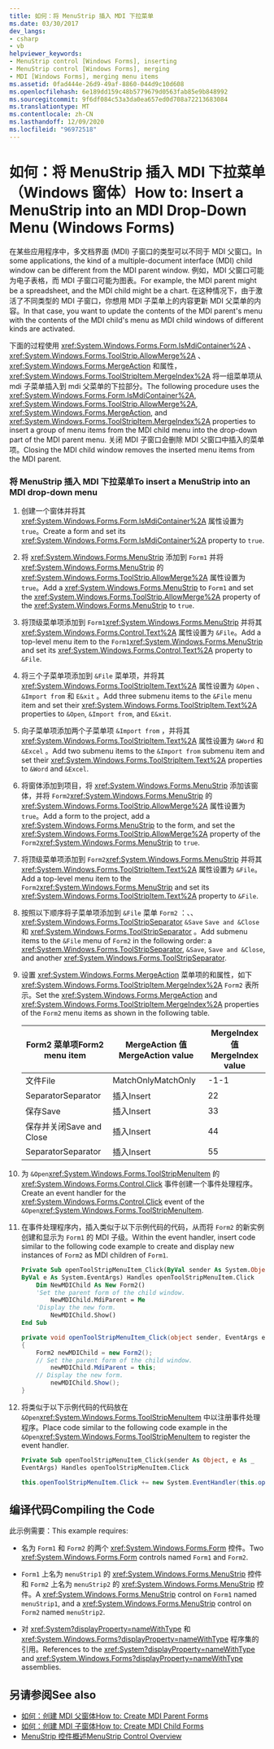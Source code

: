 ```yaml
---
title: 如何：将 MenuStrip 插入 MDI 下拉菜单
ms.date: 03/30/2017
dev_langs:
- csharp
- vb
helpviewer_keywords:
- MenuStrip control [Windows Forms], inserting
- MenuStrip control [Windows Forms], merging
- MDI [Windows Forms], merging menu items
ms.assetid: 0fad444e-26d9-49af-8860-044d9c10d608
ms.openlocfilehash: 6e189dd159c48b5779679d0563fab85e9b848992
ms.sourcegitcommit: 9f6df084c53a3da0ea657ed0d708a72213683084
ms.translationtype: MT
ms.contentlocale: zh-CN
ms.lasthandoff: 12/09/2020
ms.locfileid: "96972518"
---
```

# <a name="how-to-insert-a-menustrip-into-an-mdi-drop-down-menu-windows-forms"></a><span data-ttu-id="09da4-102">如何：将 MenuStrip 插入 MDI 下拉菜单（Windows 窗体）</span><span class="sxs-lookup"><span data-stu-id="09da4-102">How to: Insert a MenuStrip into an MDI Drop-Down Menu (Windows Forms)</span></span>
<span data-ttu-id="09da4-103">在某些应用程序中，多文档界面 (MDI) 子窗口的类型可以不同于 MDI 父窗口。</span><span class="sxs-lookup"><span data-stu-id="09da4-103">In some applications, the kind of a multiple-document interface (MDI) child window can be different from the MDI parent window.</span></span> <span data-ttu-id="09da4-104">例如，MDI 父窗口可能为电子表格，而 MDI 子窗口可能为图表。</span><span class="sxs-lookup"><span data-stu-id="09da4-104">For example, the MDI parent might be a spreadsheet, and the MDI child might be a chart.</span></span> <span data-ttu-id="09da4-105">在这种情况下，由于激活了不同类型的 MDI 子窗口，你想用 MDI 子菜单上的内容更新 MDI 父菜单的内容。</span><span class="sxs-lookup"><span data-stu-id="09da4-105">In that case, you want to update the contents of the MDI parent's menu with the contents of the MDI child's menu as MDI child windows of different kinds are activated.</span></span>  
  
 <span data-ttu-id="09da4-106">下面的过程使用 <xref:System.Windows.Forms.Form.IsMdiContainer%2A> 、 <xref:System.Windows.Forms.ToolStrip.AllowMerge%2A> 、 <xref:System.Windows.Forms.MergeAction> 和属性， <xref:System.Windows.Forms.ToolStripItem.MergeIndex%2A> 将一组菜单项从 mdi 子菜单插入到 mdi 父菜单的下拉部分。</span><span class="sxs-lookup"><span data-stu-id="09da4-106">The following procedure uses the <xref:System.Windows.Forms.Form.IsMdiContainer%2A>, <xref:System.Windows.Forms.ToolStrip.AllowMerge%2A>, <xref:System.Windows.Forms.MergeAction>, and <xref:System.Windows.Forms.ToolStripItem.MergeIndex%2A> properties to insert a group of menu items from the MDI child menu into the drop-down part of the MDI parent menu.</span></span> <span data-ttu-id="09da4-107">关闭 MDI 子窗口会删除 MDI 父窗口中插入的菜单项。</span><span class="sxs-lookup"><span data-stu-id="09da4-107">Closing the MDI child window removes the inserted menu items from the MDI parent.</span></span>  
  
### <a name="to-insert-a-menustrip-into-an-mdi-drop-down-menu"></a><span data-ttu-id="09da4-108">将 MenuStrip 插入 MDI 下拉菜单</span><span class="sxs-lookup"><span data-stu-id="09da4-108">To insert a MenuStrip into an MDI drop-down menu</span></span>  
  
1. <span data-ttu-id="09da4-109">创建一个窗体并将其 <xref:System.Windows.Forms.Form.IsMdiContainer%2A> 属性设置为 `true`。</span><span class="sxs-lookup"><span data-stu-id="09da4-109">Create a form and set its <xref:System.Windows.Forms.Form.IsMdiContainer%2A> property to `true`.</span></span>  
  
2. <span data-ttu-id="09da4-110">将 <xref:System.Windows.Forms.MenuStrip> 添加到 `Form1` 并将 <xref:System.Windows.Forms.MenuStrip> 的 <xref:System.Windows.Forms.ToolStrip.AllowMerge%2A> 属性设置为 `true`。</span><span class="sxs-lookup"><span data-stu-id="09da4-110">Add a <xref:System.Windows.Forms.MenuStrip> to `Form1` and set the <xref:System.Windows.Forms.ToolStrip.AllowMerge%2A> property of the <xref:System.Windows.Forms.MenuStrip> to `true`.</span></span>  
  
3. <span data-ttu-id="09da4-111">将顶级菜单项添加到 `Form1`<xref:System.Windows.Forms.MenuStrip> 并将其 <xref:System.Windows.Forms.Control.Text%2A> 属性设置为 `&File`。</span><span class="sxs-lookup"><span data-stu-id="09da4-111">Add a top-level menu item to the `Form1`<xref:System.Windows.Forms.MenuStrip> and set its <xref:System.Windows.Forms.Control.Text%2A> property to `&File`.</span></span>  
  
4. <span data-ttu-id="09da4-112">将三个子菜单项添加到 `&File` 菜单项，并将其 <xref:System.Windows.Forms.ToolStripItem.Text%2A> 属性设置为 `&Open` 、 `&Import from` 和 `E&xit` 。</span><span class="sxs-lookup"><span data-stu-id="09da4-112">Add three submenu items to the `&File` menu item and set their <xref:System.Windows.Forms.ToolStripItem.Text%2A> properties to `&Open`, `&Import from`, and `E&xit`.</span></span>  
  
5. <span data-ttu-id="09da4-113">向子菜单项添加两个子菜单项 `&Import from` ，并将其 <xref:System.Windows.Forms.ToolStripItem.Text%2A> 属性设置为 `&Word` 和 `&Excel` 。</span><span class="sxs-lookup"><span data-stu-id="09da4-113">Add two submenu items to the `&Import from` submenu item and set their <xref:System.Windows.Forms.ToolStripItem.Text%2A> properties to `&Word` and `&Excel`.</span></span>  
  
6. <span data-ttu-id="09da4-114">将窗体添加到项目，将 <xref:System.Windows.Forms.MenuStrip> 添加该窗体，并将 `Form2`<xref:System.Windows.Forms.MenuStrip> 的 <xref:System.Windows.Forms.ToolStrip.AllowMerge%2A> 属性设置为 `true`。</span><span class="sxs-lookup"><span data-stu-id="09da4-114">Add a form to the project, add a <xref:System.Windows.Forms.MenuStrip> to the form, and set the <xref:System.Windows.Forms.ToolStrip.AllowMerge%2A> property of the `Form2`<xref:System.Windows.Forms.MenuStrip> to `true`.</span></span>  
  
7. <span data-ttu-id="09da4-115">将顶级菜单项添加到 `Form2`<xref:System.Windows.Forms.MenuStrip> 并将其 <xref:System.Windows.Forms.ToolStripItem.Text%2A> 属性设置为 `&File`。</span><span class="sxs-lookup"><span data-stu-id="09da4-115">Add a top-level menu item to the `Form2`<xref:System.Windows.Forms.MenuStrip> and set its <xref:System.Windows.Forms.ToolStripItem.Text%2A> property to `&File`.</span></span>  
  
8. <span data-ttu-id="09da4-116">按照以下顺序将子菜单项添加到 `&File` 菜单 `Form2` ：、、 <xref:System.Windows.Forms.ToolStripSeparator> `&Save` `Save and &Close` 和 <xref:System.Windows.Forms.ToolStripSeparator> 。</span><span class="sxs-lookup"><span data-stu-id="09da4-116">Add submenu items to the `&File` menu of `Form2` in the following order: a <xref:System.Windows.Forms.ToolStripSeparator>, `&Save`, `Save and &Close`, and another <xref:System.Windows.Forms.ToolStripSeparator>.</span></span>  
  
9. <span data-ttu-id="09da4-117">设置 <xref:System.Windows.Forms.MergeAction> 菜单项的和属性，如下 <xref:System.Windows.Forms.ToolStripItem.MergeIndex%2A> `Form2` 表所示。</span><span class="sxs-lookup"><span data-stu-id="09da4-117">Set the <xref:System.Windows.Forms.MergeAction> and <xref:System.Windows.Forms.ToolStripItem.MergeIndex%2A> properties of the `Form2` menu items as shown in the following table.</span></span>  
  
    |<span data-ttu-id="09da4-118">Form2 菜单项</span><span class="sxs-lookup"><span data-stu-id="09da4-118">Form2 menu item</span></span>|<span data-ttu-id="09da4-119">MergeAction 值</span><span class="sxs-lookup"><span data-stu-id="09da4-119">MergeAction value</span></span>|<span data-ttu-id="09da4-120">MergeIndex 值</span><span class="sxs-lookup"><span data-stu-id="09da4-120">MergeIndex value</span></span>|  
    |---------------------|-----------------------|----------------------|  
    |<span data-ttu-id="09da4-121">文件</span><span class="sxs-lookup"><span data-stu-id="09da4-121">File</span></span>|<span data-ttu-id="09da4-122">MatchOnly</span><span class="sxs-lookup"><span data-stu-id="09da4-122">MatchOnly</span></span>|<span data-ttu-id="09da4-123">-1</span><span class="sxs-lookup"><span data-stu-id="09da4-123">-1</span></span>|  
    |<span data-ttu-id="09da4-124">Separator</span><span class="sxs-lookup"><span data-stu-id="09da4-124">Separator</span></span>|<span data-ttu-id="09da4-125">插入</span><span class="sxs-lookup"><span data-stu-id="09da4-125">Insert</span></span>|<span data-ttu-id="09da4-126">2</span><span class="sxs-lookup"><span data-stu-id="09da4-126">2</span></span>|  
    |<span data-ttu-id="09da4-127">保存</span><span class="sxs-lookup"><span data-stu-id="09da4-127">Save</span></span>|<span data-ttu-id="09da4-128">插入</span><span class="sxs-lookup"><span data-stu-id="09da4-128">Insert</span></span>|<span data-ttu-id="09da4-129">3</span><span class="sxs-lookup"><span data-stu-id="09da4-129">3</span></span>|  
    |<span data-ttu-id="09da4-130">保存并关闭</span><span class="sxs-lookup"><span data-stu-id="09da4-130">Save and Close</span></span>|<span data-ttu-id="09da4-131">插入</span><span class="sxs-lookup"><span data-stu-id="09da4-131">Insert</span></span>|<span data-ttu-id="09da4-132">4</span><span class="sxs-lookup"><span data-stu-id="09da4-132">4</span></span>|  
    |<span data-ttu-id="09da4-133">Separator</span><span class="sxs-lookup"><span data-stu-id="09da4-133">Separator</span></span>|<span data-ttu-id="09da4-134">插入</span><span class="sxs-lookup"><span data-stu-id="09da4-134">Insert</span></span>|<span data-ttu-id="09da4-135">5</span><span class="sxs-lookup"><span data-stu-id="09da4-135">5</span></span>|  
  
10. <span data-ttu-id="09da4-136">为 `&Open`<xref:System.Windows.Forms.ToolStripMenuItem> 的 <xref:System.Windows.Forms.Control.Click> 事件创建一个事件处理程序。</span><span class="sxs-lookup"><span data-stu-id="09da4-136">Create an event handler for the <xref:System.Windows.Forms.Control.Click> event of the `&Open`<xref:System.Windows.Forms.ToolStripMenuItem>.</span></span>  
  
11. <span data-ttu-id="09da4-137">在事件处理程序内，插入类似于以下示例代码的代码，从而将 `Form2` 的新实例创建和显示为 `Form1` 的 MDI 子级。</span><span class="sxs-lookup"><span data-stu-id="09da4-137">Within the event handler, insert code similar to the following code example to create and display new instances of `Form2` as MDI children of `Form1`.</span></span>  
  
    ```vb  
    Private Sub openToolStripMenuItem_Click(ByVal sender As System.Object, _  
    ByVal e As System.EventArgs) Handles openToolStripMenuItem.Click  
        Dim NewMDIChild As New Form2()  
        'Set the parent form of the child window.  
            NewMDIChild.MdiParent = Me  
        'Display the new form.  
            NewMDIChild.Show()  
    End Sub  
    ```  
  
    ```csharp  
    private void openToolStripMenuItem_Click(object sender, EventArgs e)  
    {  
        Form2 newMDIChild = new Form2();  
        // Set the parent form of the child window.  
            newMDIChild.MdiParent = this;  
        // Display the new form.  
            newMDIChild.Show();  
    }  
    ```  
  
12. <span data-ttu-id="09da4-138">将类似于以下示例代码的代码放在 `&Open`<xref:System.Windows.Forms.ToolStripMenuItem> 中以注册事件处理程序。</span><span class="sxs-lookup"><span data-stu-id="09da4-138">Place code similar to the following code example in the `&Open`<xref:System.Windows.Forms.ToolStripMenuItem> to register the event handler.</span></span>  
  
    ```vb  
    Private Sub openToolStripMenuItem_Click(sender As Object, e As _  
    EventArgs) Handles openToolStripMenuItem.Click  
    ```  
  
    ```csharp  
    this.openToolStripMenuItem.Click += new System.EventHandler(this.openToolStripMenuItem_Click);  
    ```  
  
## <a name="compiling-the-code"></a><span data-ttu-id="09da4-139">编译代码</span><span class="sxs-lookup"><span data-stu-id="09da4-139">Compiling the Code</span></span>  
 <span data-ttu-id="09da4-140">此示例需要：</span><span class="sxs-lookup"><span data-stu-id="09da4-140">This example requires:</span></span>  
  
- <span data-ttu-id="09da4-141">名为 `Form1` 和 `Form2` 的两个 <xref:System.Windows.Forms.Form> 控件。</span><span class="sxs-lookup"><span data-stu-id="09da4-141">Two <xref:System.Windows.Forms.Form> controls named `Form1` and `Form2`.</span></span>  
  
- <span data-ttu-id="09da4-142">`Form1` 上名为 `menuStrip1` 的 <xref:System.Windows.Forms.MenuStrip> 控件和 `Form2` 上名为 `menuStrip2` 的 <xref:System.Windows.Forms.MenuStrip> 控件。</span><span class="sxs-lookup"><span data-stu-id="09da4-142">A <xref:System.Windows.Forms.MenuStrip> control on `Form1` named `menuStrip1`, and a <xref:System.Windows.Forms.MenuStrip> control on `Form2` named `menuStrip2`.</span></span>  
  
- <span data-ttu-id="09da4-143">对 <xref:System?displayProperty=nameWithType> 和 <xref:System.Windows.Forms?displayProperty=nameWithType> 程序集的引用。</span><span class="sxs-lookup"><span data-stu-id="09da4-143">References to the <xref:System?displayProperty=nameWithType> and <xref:System.Windows.Forms?displayProperty=nameWithType> assemblies.</span></span>  
  
## <a name="see-also"></a><span data-ttu-id="09da4-144">另请参阅</span><span class="sxs-lookup"><span data-stu-id="09da4-144">See also</span></span>

- [<span data-ttu-id="09da4-145">如何：创建 MDI 父窗体</span><span class="sxs-lookup"><span data-stu-id="09da4-145">How to: Create MDI Parent Forms</span></span>](../advanced/how-to-create-mdi-parent-forms.md)
- [<span data-ttu-id="09da4-146">如何：创建 MDI 子窗体</span><span class="sxs-lookup"><span data-stu-id="09da4-146">How to: Create MDI Child Forms</span></span>](../advanced/how-to-create-mdi-child-forms.md)
- [<span data-ttu-id="09da4-147">MenuStrip 控件概述</span><span class="sxs-lookup"><span data-stu-id="09da4-147">MenuStrip Control Overview</span></span>](menustrip-control-overview-windows-forms.md)
